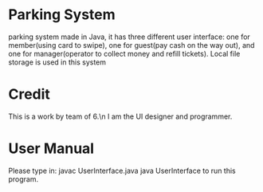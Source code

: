 # Parking System
parking system made in Java, it has three different user interface: one for member(using card to swipe), one for guest(pay cash on the way out), and one for manager(operator to collect money and refill tickets).
Local file storage is used in this system

# Credit
This is a work by team of 6.\n
I am the UI designer and programmer.

# User Manual
Please type in:
    javac UserInterface.java
    java UserInterface
to run this program.

